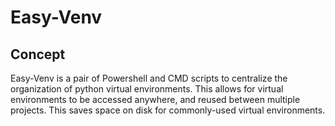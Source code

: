 # Easy-Venv
## Concept
Easy-Venv is a pair of Powershell and CMD scripts to centralize the organization of python virtual environments. This allows for virtual environments to be accessed anywhere, and reused between multiple projects. This saves space on disk for commonly-used virtual environments.
